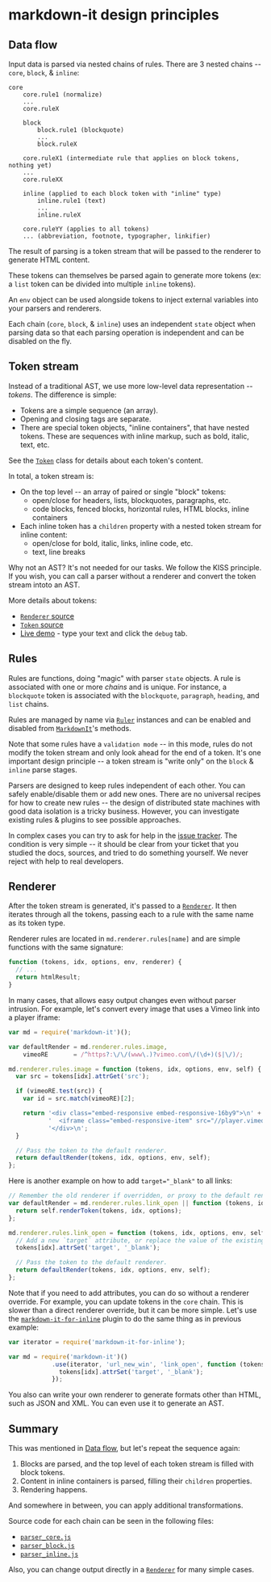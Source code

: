 # markdown-it design principles

## Data flow

Input data is parsed via nested chains of rules. There are 3 nested chains --
`core`, `block`, & `inline`:

```
core
    core.rule1 (normalize)
    ...
    core.ruleX

    block
        block.rule1 (blockquote)
        ...
        block.ruleX

    core.ruleX1 (intermediate rule that applies on block tokens, nothing yet)
    ...
    core.ruleXX

    inline (applied to each block token with "inline" type)
        inline.rule1 (text)
        ...
        inline.ruleX

    core.ruleYY (applies to all tokens)
    ... (abbreviation, footnote, typographer, linkifier)
```

The result of parsing is a token stream that will be passed to the renderer to generate HTML content.

These tokens can themselves be parsed again to generate more tokens (ex: a `list` token can be divided into multiple `inline` tokens).

An `env` object can be used alongside tokens to inject external variables into your parsers and renderers.

Each chain (`core`, `block`, & `inline`) uses an independent `state` object when parsing data so that each parsing operation is independent and can be disabled on the fly.


## Token stream

Instead of a traditional AST, we use more low-level data representation -- *tokens*.
The difference is simple:

- Tokens are a simple sequence (an array).
- Opening and closing tags are separate.
- There are special token objects, "inline containers", that have nested tokens.
  These are sequences with inline markup, such as bold, italic, text, etc.

See the [`Token`](https://github.com/markdown-it/markdown-it/blob/master/lib/token.js) class
for details about each token's content.

In total, a token stream is:

- On the top level -- an array of paired or single "block" tokens:
  - open/close for headers, lists, blockquotes, paragraphs, etc.
  - code blocks, fenced blocks, horizontal rules, HTML blocks, inline containers
- Each inline token has a `children` property with a nested token stream for inline content:
  - open/close for bold, italic, links, inline code, etc.
  - text, line breaks

Why not an AST? It's not needed for our tasks. We follow the KISS principle.
If you wish, you can call a parser without a renderer and convert the token stream
intoto an AST.

More details about tokens:

- [`Renderer` source](https://github.com/markdown-it/markdown-it/blob/master/lib/renderer.js)
- [`Token` source](https://github.com/markdown-it/markdown-it/blob/master/lib/token.js)
- [Live demo](https://markdown-it.github.io/) - type your text and click the `debug` tab.


## Rules

Rules are functions, doing "magic" with parser `state` objects. A rule is associated with one or more *chains* and is unique. For instance, a `blockquote` token is associated with the `blockquote`, `paragraph`, `heading`, and `list` chains.

Rules are managed by name via [`Ruler`](https://markdown-it.github.io/markdown-it/#Ruler) instances and can be enabled and disabled from [`MarkdownIt`](https://markdown-it.github.io/markdown-it/#MarkdownIt)'s methods.

Note that some rules have a `validation mode` -- in this mode, rules do not
modify the token stream and only look ahead for the end of a token. It's one
important design principle -- a token stream is "write only" on the `block` & `inline` parse stages.

Parsers are designed to keep rules independent of each other. You can safely enable/disable them or
add new ones. There are no universal recipes for how to create new rules -- the design of
distributed state machines with good data isolation is a tricky business. However, you
can investigate existing rules & plugins to see possible approaches.

In complex cases you can try to ask for help in the [issue tracker](https://github.com/markdown-it/markdown-it/issues).
The condition is very simple -- it should be clear from your ticket that you studied the docs, sources,
and tried to do something yourself. We never reject with help to real developers.


## Renderer

After the token stream is generated, it's passed to a [`Renderer`](https://markdown-it.github.io/markdown-it/#Renderer).
It then iterates through all the tokens, passing each to a rule with the same name as its token type.

Renderer rules are located in `md.renderer.rules[name]` and are simple functions
with the same signature:

```js
function (tokens, idx, options, env, renderer) {
  // ...
  return htmlResult;
}
```

In many cases, that allows easy output changes even without parser intrusion.
For example, let's convert every image that uses a Vimeo link into a player iframe:

```js
var md = require('markdown-it')();

var defaultRender = md.renderer.rules.image,
    vimeoRE       = /^https?:\/\/(www\.)?vimeo.com\/(\d+)($|\/)/;

md.renderer.rules.image = function (tokens, idx, options, env, self) {
  var src = tokens[idx].attrGet('src');

  if (vimeoRE.test(src)) {
    var id = src.match(vimeoRE)[2];

    return '<div class="embed-responsive embed-responsive-16by9">\n' +
           '  <iframe class="embed-responsive-item" src="//player.vimeo.com/video/' + id + '"></iframe>\n' +
           '</div>\n';
  }

  // Pass the token to the default renderer.
  return defaultRender(tokens, idx, options, env, self);
};
```

Here is another example on how to add `target="_blank"` to all links:

```js
// Remember the old renderer if overridden, or proxy to the default renderer.
var defaultRender = md.renderer.rules.link_open || function (tokens, idx, options, env, self) {
  return self.renderToken(tokens, idx, options);
};

md.renderer.rules.link_open = function (tokens, idx, options, env, self) {
  // Add a new `target` attribute, or replace the value of the existing one.
  tokens[idx].attrSet('target', '_blank');

  // Pass the token to the default renderer.
  return defaultRender(tokens, idx, options, env, self);
};
```

Note that if you need to add attributes, you can do so without a renderer override.
For example, you can update tokens in the `core` chain. This is slower than a direct
renderer override, but it can be more simple. Let's use the
[`markdown-it-for-inline`](https://github.com/markdown-it/markdown-it-for-inline) plugin
to do the same thing as in previous example:

```js
var iterator = require('markdown-it-for-inline');

var md = require('markdown-it')()
            .use(iterator, 'url_new_win', 'link_open', function (tokens, idx) {
              tokens[idx].attrSet('target', '_blank');
            });
```

You also can write your own renderer to generate formats other than HTML, such as
JSON and XML. You can even use it to generate an AST.


## Summary

This was mentioned in [Data flow](#data-flow), but let's repeat the sequence again:

1. Blocks are parsed, and the top level of each token stream is filled with block tokens.
2. Content in inline containers is parsed, filling their `children` properties.
3. Rendering happens.

And somewhere in between, you can apply additional transformations.

Source code for each chain can be seen in the following files:

- [`parser_core.js`](https://github.com/markdown-it/markdown-it/blob/master/lib/parser_core.js)
- [`parser_block.js`](https://github.com/markdown-it/markdown-it/blob/master/lib/parser_block.js)
- [`parser_inline.js`](https://github.com/markdown-it/markdown-it/blob/master/lib/parser_inline.js)

Also, you can change output directly in a [`Renderer`](https://markdown-it.github.io/markdown-it/#Renderer) for many simple cases.
